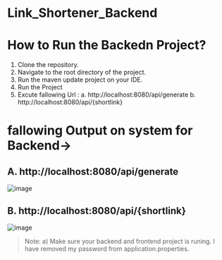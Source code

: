 # Link_Shortener_Backend
# How to Run the Backedn Project?

1. Clone the repository.
2. Navigate to the root directory of the project.
3. Run the maven update project on your IDE.
5. Run the Project
6. Excute fallowing Url :
a. http://localhost:8080/api/generate
b. http://localhost:8080/api/{shortlink}


# fallowing Output on system for Backend->

## A. http://localhost:8080/api/generate
![image](https://user-images.githubusercontent.com/73180409/236403921-1d1148f8-988e-4164-8a40-4bb9bad2729f.png)


## B. http://localhost:8080/api/{shortlink}

![image](https://user-images.githubusercontent.com/73180409/236404047-ae343d33-d058-4c0a-bfa2-460e0854be78.png)

> Note: a) Make sure your backend and frontend project is runing.
> I have removed my password from application.properties.
